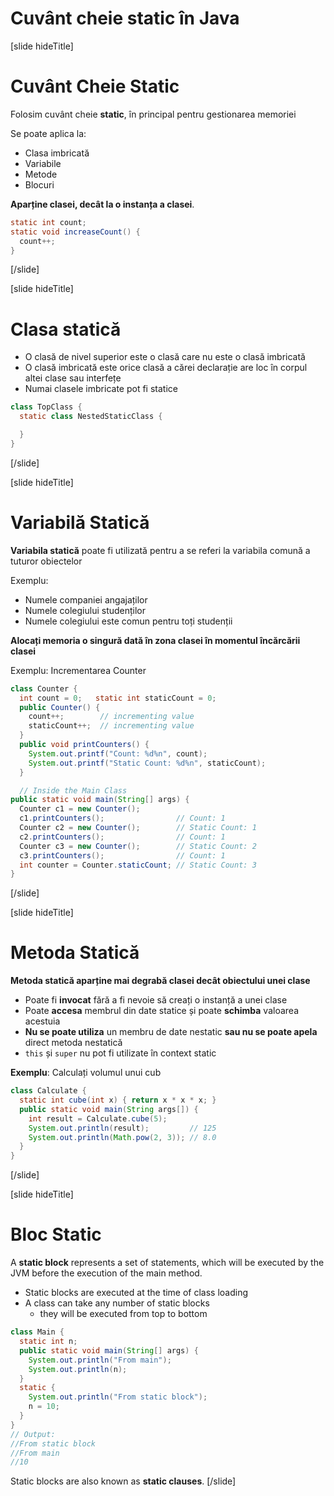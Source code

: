 # Cuvânt cheie static în Java

[slide hideTitle]

# Cuvânt Cheie Static

Folosim cuvânt cheie **static**, în principal pentru gestionarea memoriei

Se poate aplica la:
- Clasa imbricată
- Variabile
- Metode
- Blocuri

**Aparține clasei, decât la o instanța a clasei**.

```java
static int count;
static void increaseCount() {
  count++;
}
```
[/slide]

[slide hideTitle]
# Clasa statică

- O clasă de nivel superior este o clasă care nu este o clasă imbricată
- O clasă imbricată este orice clasă a cărei declarație are loc în corpul altei clase sau interfețe
- Numai clasele imbricate pot fi statice

```java
class TopClass {
  static class NestedStaticClass {

  }
}
```
[/slide]

[slide hideTitle]

# Variabilă Statică

**Variabila statică** poate fi utilizată pentru a se referi la variabila comună a tuturor obiectelor

Exemplu:

- Numele companiei angajaților
- Numele colegiului studenților
- Numele colegiului este comun pentru toți studenții

**Alocați memoria o singură dată în zona clasei în momentul încărcării clasei**

Exemplu: Incrementarea Counter 

```java
class Counter {
  int count = 0;   static int staticCount = 0;
  public Counter() {
    count++;        // incrementing value
    staticCount++;  // incrementing value
  }
  public void printCounters() {
    System.out.printf("Count: %d%n", count);
    System.out.printf("Static Count: %d%n", staticCount);
  }

  // Inside the Main Class
public static void main(String[] args) {
  Counter c1 = new Counter();
  c1.printCounters();                // Count: 1
  Counter c2 = new Counter();        // Static Count: 1
  c2.printCounters();                // Count: 1
  Counter c3 = new Counter();        // Static Count: 2
  c3.printCounters();                // Count: 1
  int counter = Counter.staticCount; // Static Count: 3  
}
```

[/slide]

[slide hideTitle]

# Metoda Statică

**Metoda statică aparține mai degrabă clasei decât obiectului unei clase**

- Poate fi **invocat** fără a fi nevoie să creați o instanță a unei clase
- Poate **accesa** membrul din date statice și poate **schimba** valoarea acestuia
- **Nu se poate utiliza** un membru de date nestatic **sau nu se poate apela** direct metoda nestatică
- `this` și `super` nu pot fi utilizate în context static

**Exemplu**: Calculați volumul unui cub


```java
class Calculate {
  static int cube(int x) { return x * x * x; }
  public static void main(String args[]) {
    int result = Calculate.cube(5);
    System.out.println(result);         // 125
    System.out.println(Math.pow(2, 3)); // 8.0
  }
}
```

[/slide]

[slide hideTitle]

# Bloc Static

 A **static block** represents a set of statements, which will be executed by the JVM before the execution of the main method.

- Static blocks are executed at the time of class loading
- A class can take any number of static blocks
   - they will be executed from top to bottom

```java
class Main {
  static int n;
  public static void main(String[] args) {
    System.out.println("From main");
    System.out.println(n);
  }
  static {
    System.out.println("From static block");
    n = 10;
  }
}
// Output:
//From static block
//From main
//10
```
Static blocks are also known as **static clauses**.
[/slide]